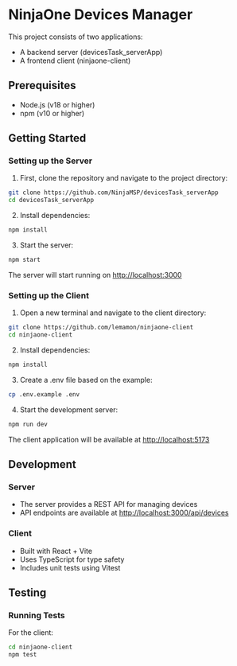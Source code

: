 # NinjaOne Devices Manager

This project consists of two applications:

- A backend server (devicesTask_serverApp)
- A frontend client (ninjaone-client)

## Prerequisites

- Node.js (v18 or higher)
- npm (v10 or higher)

## Getting Started

### Setting up the Server

1. First, clone the repository and navigate to the project directory:

```bash
git clone https://github.com/NinjaMSP/devicesTask_serverApp
cd devicesTask_serverApp
```

2. Install dependencies:

```bash
npm install
```

3. Start the server:

```bash
npm start
```

The server will start running on <http://localhost:3000>

### Setting up the Client

1. Open a new terminal and navigate to the client directory:

```bash
git clone https://github.com/lemamon/ninjaone-client
cd ninjaone-client
```

2. Install dependencies:

```bash
npm install
```

3. Create a .env file based on the example:

```bash
cp .env.example .env
```

4. Start the development server:

```bash
npm run dev
```

The client application will be available at <http://localhost:5173>

## Development

### Server

- The server provides a REST API for managing devices
- API endpoints are available at <http://localhost:3000/api/devices>

### Client

- Built with React + Vite
- Uses TypeScript for type safety
- Includes unit tests using Vitest

## Testing

### Running Tests

For the client:

```bash
cd ninjaone-client
npm test
```
